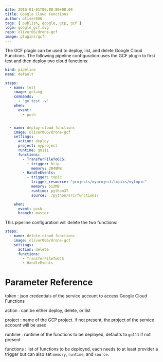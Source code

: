 ```yaml
---
date: 2016-01-01T00:00:00+00:00
title: Google Cloud Functions
author: oliver006
tags: [ publish, google, gcp, gcf ]
logo: google_gcf.svg
repo: oliver06/drone-gcf
image: plugins/gcf
---
```



The GCF plugin can be used to deploy, list, and delete Google Cloud Functions. The following pipeline configuration uses the GCF plugin to first test and then deploy two cloud functions:

```yaml
kind: pipeline
name: default

steps:
  - name: test
    image: golang
    commands:
      - "go test -v"
    when:
      event:
        - push


  - name: deploy-cloud-functions
    image: oliver006/drone-gcf
    settings:
      action: deploy
      project: myproject
      runtime: go111
      functions:
        - TransferFileToGCS:
          - trigger: http
            memory: 2048MB
        - HandleEvents:
          - trigger: topic
            trigger_resource: "projects/myproject/topics/mytopic"
            memory: 512MB
            runtime: python37
            source: ./python/src/functions/

    when:
      event: push
      branch: master

```

This pipeline configuration will delete the two functions:

```yaml
steps:
  - name: delete-cloud-functions
    image: oliver006/drone-gcf
    settings:
      action: delete
      functions:
        - TransferFileToGCS
        - HandleEvents


```

# Parameter Reference

token
: json credentials of the service account to access Google Cloud Functions

action
: can be either deploy, delete, or list

project
: name of the GCP project. if not present, the project of the service account will be used 

runtime
: runtime of the functions to be deployed, defaults to `go111` if not present

functions
: list of functions to be deployed, each needs to at least provider a trigger but can also set `memory`, `runtime`, and `source`.

